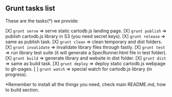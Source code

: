 ## Grunt tasks list

These are the tasks(*) we provide:

[X] ```grunt serve```       => serve static cartodb.js landing page.
[X] ```grunt publish```     => publish cartodb.js library in S3 (you need secret keys).
[X] ```grunt release```     => same as publish task.
[X] ```grunt clean```       => clean temporary and dist folders.
[X] ```grunt invalidate```  => invalidate library files through fastly.
[X] ```grunt test```        => run library test suite (it will generate a SpecRunner.html file in test folder).
[X] ```grunt build```       => generate library and website in dist folder.
[X] ```grunt dist```        => same as build task.
[X] ```grunt deploy```      => deploy static cartodb.js webpage to gh-pages.
[ ] ```grunt watch```       => special watch for cartodb.js library (in progress).

*Remember to install all the things you need, check main README.md, how to build section.